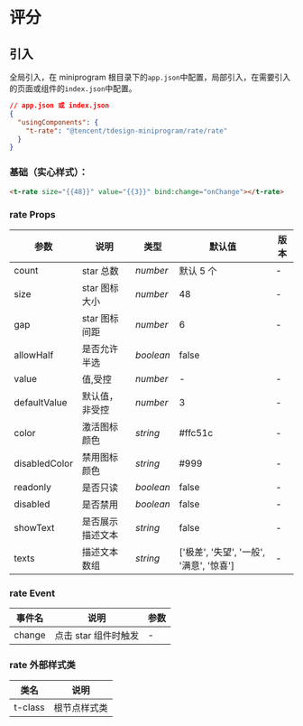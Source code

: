# 评分

## 引入

全局引入，在 miniprogram 根目录下的`app.json`中配置，局部引入，在需要引入的页面或组件的`index.json`中配置。

```json
// app.json 或 index.json
{
  "usingComponents": {
    "t-rate": "@tencent/tdesign-miniprogram/rate/rate"
  }
}
```

### 基础（实心样式）：

```html
<t-rate size="{{48}}" value="{{3}}" bind:change="onChange"></t-rate>
```

### rate Props

| 参数          | 说明             | 类型      | 默认值                                   | 版本 |
| ------------- | ---------------- | --------- | ---------------------------------------- | ---- |
| count         | star 总数        | _number_  | 默认 5 个                                | -    |
| size          | star 图标大小    | _number_  | 48                                       | -    |
| gap           | star 图标间距    | _number_  | 6                                        | -    |
| allowHalf     | 是否允许半选     | _boolean_ | false                                    |
| value         | 值,受控          | _number_  | -                                        | -    |
| defaultValue  | 默认值，非受控   | _number_  | 3                                        | -    |
| color         | 激活图标颜色     | _string_  | #ffc51c                                  | -    |
| disabledColor | 禁用图标颜色     | _string_  | #999                                     | -    |
| readonly      | 是否只读         | _boolean_ | false                                    | -    |
| disabled      | 是否禁用         | _boolean_ | false                                    | -    |
| showText      | 是否展示描述文本 | _string_  | false                                    | -    |
| texts         | 描述文本数组     | _string_  | ['极差', '失望', '一般', '满意', '惊喜'] | -    |

### rate Event

| 事件名 | 说明                 | 参数 |
| ------ | -------------------- | ---- |
| change | 点击 star 组件时触发 | -    |

### rate 外部样式类

| 类名    | 说明         |
| ------- | ------------ |
| t-class | 根节点样式类 |
